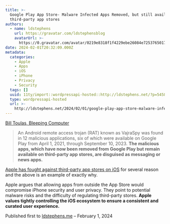 ```yaml
---
title: >-
  Google Play App Store- Malware Infected Apps Removed, but still available on
  third-party app stores
authors:
  - name: ldstephens
    url: https://gravatar.com/ldstephensblog
    avatarUrl: >-
      https://0.gravatar.com/avatar/0219e8318f1f4229ebe26084e7253765017f43ca0c631be37dc6d0b8ad6e40a4?s=96&d=identicon&r=G
date: 2024-02-01T20:32:09.000Z
metadata:
  categories:
    - Apple
    - Apps
    - iOS
    - iPhone
    - Privacy
    - Security
  tags: []
  uuid: 11ty/import::wordpressapi-hosted::http://ldstephens.net/?p=5458
  type: wordpressapi-hosted
  url: >-
    http://ldstephens.net/2024/02/01/google-play-app-store-malware-infected-apps-removed-but-still-available-on-third-party-app-stores/
---
```

[Bill Toulas, Bleeping Computer](https://www.bleepingcomputer.com/news/security/more-android-apps-riddled-with-malware-spotted-on-google-play/)

> An Android remote access trojan (RAT) known as VajraSpy was found in 12 malicious applications, six of which were available on Google Play from April 1, 2021, through September 10, 2023. **The malicious apps, which have now been removed from Google Play but remain available on third-party app stores, are disguised as messaging or news apps.**

[Apple has fought against third-party app stores on iOS](https://ldstephens.me/opinion-other-ios-app-stores-and-payments) for several reason and the above is an example of exactly why.

Apple argues that allowing apps from outside the App Store would compromise iPhone security and user privacy. They point to potential malware risks and the difficulty of regulating third-party stores. **Apple values tightly controlling the iOS ecosystem to ensure a consistent and curated user experience.**

Published first to [ldstephens.me](https://ldstephens.me/google-play-app-store-malware-infected-apps-removed-but-still-available-on) – February 1, 2024